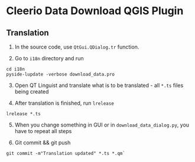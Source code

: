 Cleerio Data Download QGIS Plugin
=================================


Translation
-----------

1. In the source code, use `QtGui.QDialog.tr` function.

2. Go to `i18n` directory and run

```
cd i18n
pyside-lupdate -verbose download_data.pro 
```

3. Open QT Linguist and translate what is to be translated - all `*.ts` files
   being created

4. After translation is finished, run `lrelease`

```
lrelease *.ts
```
5. When you change something in GUI or in `download_data_dialog.py`, you have to
   repeat all steps

6. Git commit && git push

```
git commit -m"Translation updated" *.ts *.qm`
```
